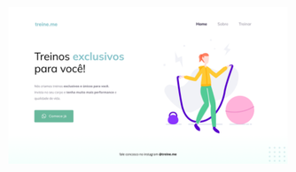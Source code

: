 <img alt="DEsafio 02" title="#Desafio2" src="https://github.com/Gelzieny/formacao-explorer/blob/main/html_introduction/image/Projeto%2002.png?raw=true" >
